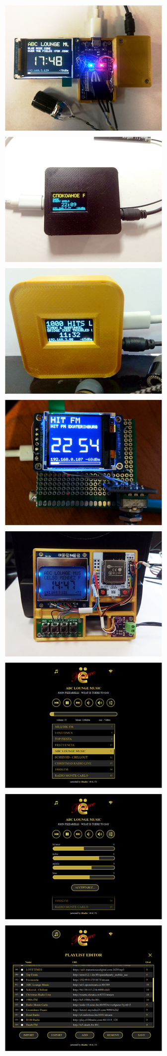 ![ёRadio](images/img1.jpg)\
\
![ёRadio](images/img3.jpg)\
\
![ёRadio](images/img4.jpg)\
\
![ёRadio](images/img5.jpg)\
\
![ёRadio](images/img6.jpg)\
\
![ёRadio](images/page1.jpg)\
\
![ёRadio](images/page2.jpg)\
\
![ёRadio](images/page3.jpg)
